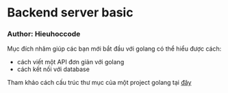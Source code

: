 # Backend server basic
### Author: Hieuhoccode
Mục đích nhăm giúp các bạn mới bắt đầu với golang có thể hiểu được cách:
- cách viết một API đơn giản với golang
- cách kết nối với database

Tham khảo cách cấu trúc thư mục của một project golang tại [đây](https://hieuhoccode.hashnode.dev/viet-server-golang-va-cau-truc-theo-clean-architecture)